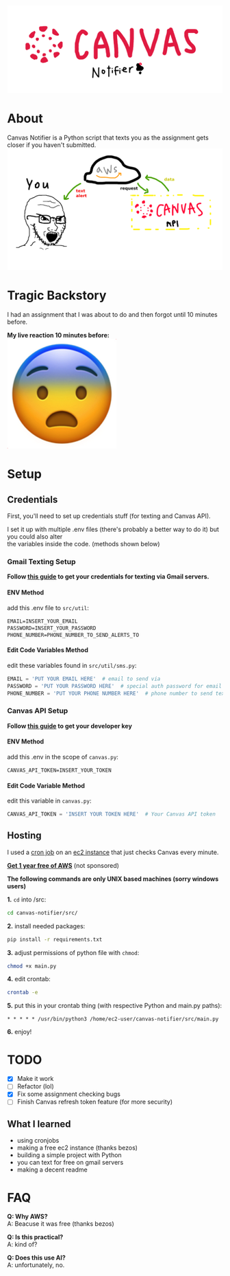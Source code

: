 ![Canvas Notifier](public/banner.png)

# About

Canvas Notifier is a Python script that texts you as the assignment gets closer if you haven't submitted.  
![Diagram](public/diagram.png)

# Tragic Backstory

I had an assignment that I was about to do and then forgot until 10 minutes before.  

**My live reaction 10 minutes before:**  
![My Reaction](public/reaction.png)

# Setup

## Credentials

First, you'll need to set up credentials stuff (for texting and Canvas API).  

I set it up with multiple .env files (there's probably a better way to do it) but you could also alter  
the variables inside the code. (methods shown below)

### Gmail Texting Setup

**Follow [this guide](https://support.google.com/accounts/answer/185833?p=InvalidSecondFactor&visit_id=637700239874464736-1954441174&rd=1) to get your credentials for texting via Gmail servers.**

#### ENV Method

add this .env file to ``src/util``:

```text
EMAIL=INSERT_YOUR_EMAIL 
PASSWORD=INSERT_YOUR_PASSWORD
PHONE_NUMBER=PHONE_NUMBER_TO_SEND_ALERTS_TO
```  

#### Edit Code Variables Method

edit these variables found in ``src/util/sms.py``:

```python
EMAIL = 'PUT YOUR EMAIL HERE'  # email to send via
PASSWORD = 'PUT YOUR PASSWORD HERE'  # special auth password for email above
PHONE_NUMBER = 'PUT YOUR PHONE NUMBER HERE'  # phone number to send texts to
```

### Canvas API Setup

**Follow [this guide](https://community.canvaslms.com/t5/Admin-Guide/How-do-I-add-a-developer-API-key-for-an-account/ta-p/259) to get your developer key**  

#### ENV Method

add this .env in the scope of ``canvas.py``:

```
CANVAS_API_TOKEN=INSERT_YOUR_TOKEN
```

#### Edit Code Variable Method

edit this variable in ``canvas.py``:

```python
CANVAS_API_TOKEN = 'INSERT YOUR TOKEN HERE'  # Your Canvas API token
```

## Hosting

I used a [cron job](https://kubernetes.io/docs/concepts/workloads/controllers/cron-jobs/) on an [ec2 instance](https://www.techtarget.com/searchaws/definition/Amazon-EC2-instances) that just checks Canvas every minute.  

**[Get 1 year free of AWS](https://aws.amazon.com/free/?all-free-tier.sort-by=item.additionalFields.SortRank&all-free-tier.sort-order=asc&awsf.Free%20Tier%20Types=*all&awsf.Free%20Tier%20Categories=*all)** (not sponsored)  

**The following commands are only UNIX based machines (sorry windows users)**  

**1.**  ``cd`` into /src:

```bash
cd canvas-notifier/src/
```

**2.** install needed packages:

```bash
pip install -r requirements.txt
```

**3.** adjust permissions of python file with ``chmod``:

```bash
chmod +x main.py
```

**4.** edit crontab:

```bash
crontab -e
```

**5.** put this in your crontab thing (with respective Python and main.py paths):

```
* * * * * /usr/bin/python3 /home/ec2-user/canvas-notifier/src/main.py
```

**6.** enjoy!

# TODO

- [X] Make it work
- [ ] Refactor (lol)
- [X] Fix some assignment checking bugs
- [ ] Finish Canvas refresh token feature (for more security)

## What I learned  

- using cronjobs
- making a free ec2 instance (thanks bezos)
- building a simple project with Python
- you can text for free on gmail servers
- making a decent readme

# FAQ

**Q: Why AWS?**  
A: Beacuse it was free (thanks bezos)

**Q: Is this practical?**  
A: kind of?

**Q: Does this use AI?**  
A: unfortunately, no.
